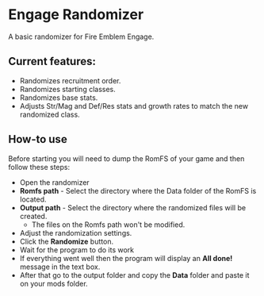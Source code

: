 # Engage Randomizer
 A basic randomizer for Fire Emblem Engage.

## Current features:
* Randomizes recruitment order.
* Randomizes starting classes.
* Randomizes base stats.
* Adjusts Str/Mag and Def/Res stats and growth rates to match the new randomized class.

## How-to use
Before starting you will need to dump the RomFS of your game and then follow these steps:
* Open the randomizer
* **Romfs path** - Select the directory where the Data folder of the RomFS is located.
* **Output path** - Select the directory where the randomized files will be created.
    * The files on the Romfs path won't be modified.
* Adjust the randomization settings.
* Click the **Randomize** button.
* Wait for the program to do its work
* If everything went well then the program will display an **All done!** message in the text box.
* After that go to the output folder and copy the **Data** folder and paste it on your mods folder.
